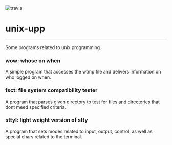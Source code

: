 ![travis](https://travis-ci.org/liana1215/unix-upp.svg?branch=master)
# unix-upp
---
Some programs related to unix programming.

### wow: whose on when
A simple program that accesses the wtmp file and delivers
information on who logged on when.

### fsct: file system compatibility tester
A program that parses given directory
to test for files and directories that dont meed specified criteria.

### sttyl: light weight version of stty
A program that sets modes related to input, output, control, as well as special chars related to the terminal.


